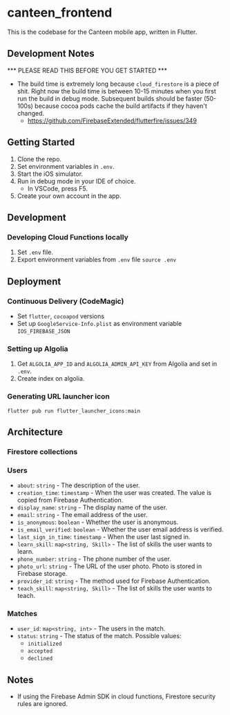 # canteen_frontend

This is the codebase for the Canteen mobile app, written in Flutter.

## Development Notes

*** PLEASE READ THIS BEFORE YOU GET STARTED ***

* The build time is extremely long because `cloud_firestore` is a piece of shit. Right now the build time is between 10-15 minutes when you first run the build in debug mode. Subsequent builds should be faster (50-100s) because cocoa pods cache the build artifacts if they haven't changed.
    * https://github.com/FirebaseExtended/flutterfire/issues/349

## Getting Started

1. Clone the repo.
2. Set environment variables in `.env`.
3. Start the iOS simulator.
4. Run in debug mode in your IDE of choice.
    * In VSCode, press F5.
5. Create your own account in the app.

## Development

### Developing Cloud Functions locally

1. Set `.env` file.
2. Export environment variables from `.env` file `source .env`

## Deployment

### Continuous Delivery (CodeMagic)

* Set `flutter`, `cocoapod` versions
* Set up `GoogleService-Info.plist` as environment variable `IOS_FIREBASE_JSON`

### Setting up Algolia
1. Get `ALGOLIA_APP_ID` and `ALGOLIA_ADMIN_API_KEY` from Algolia and set in `.env`.
2. Create index on algolia.

### Generating URL launcher icon

`flutter pub run flutter_launcher_icons:main`

## Architecture

### Firestore collections

### Users

* `about`: `string` - The description of the user.
* `creation_time`: `timestamp` - When the user was created. The value is copied from Firebase Authentication.
* `display_name`: `string` - The display name of the user.
* `email`: `string` - The email address of the user.
* `is_anonymous`: `boolean` - Whether the user is anonymous.
* `is_email_verified`: `boolean` - Whether the user email address is verified.
* `last_sign_in_time`: `timestamp` - When the user last signed in.
* `learn_skill`: `map<string, Skill>` - The list of skills the user wants to learn.
* `phone_number`: `string` - The phone number of the user.
* `photo_url`: `string` - The URL of the user photo. Photo is stored in Firebase storage.
* `provider_id`: `string` - The method used for Firebase Authentication.
* `teach_skill`: `map<string, Skill>` - The list of skills the user wants to teach.

### Matches

* `user_id`: `map<string, int>` - The users in the match.
* `status`: `string` - The status of the match. Possible values:
    * `initialized`
    * `accepted`
    * `declined`


## Notes

* If using the Firebase Admin SDK in cloud functions, Firestore security rules are ignored.